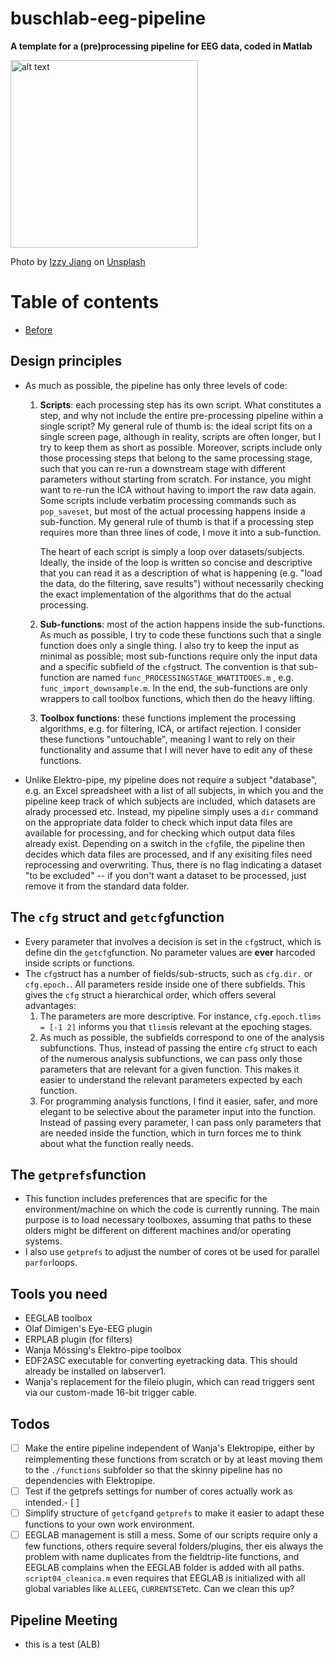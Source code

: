 # buschlab-eeg-pipeline

**A template for a (pre)processing pipeline for EEG data, coded in Matlab**

<img src="./documentation\izzy-jiang-PMZb2JDSKGY-unsplash.jpg" alt="alt text" width="300">

Photo by <a href="https://unsplash.com/@izzyjiang?utm_source=unsplash&utm_medium=referral&utm_content=creditCopyText">Izzy Jiang</a> on <a href="https://unsplash.com/?utm_source=unsplash&utm_medium=referral&utm_content=creditCopyText">Unsplash</a>



# Table of contents

- [Before](./documentation/before_recording.md)





## Design principles

- As much as possible, the pipeline has only three levels of code:
  
  1. **Scripts**: each processing step has its own script. What constitutes a step, and why not include the entire pre-processing pipeline within a single script? My general rule of thumb is: the ideal script fits on a single screen page, although in reality, scripts are often longer, but I try to keep them as short as possible. Moreover, scripts include only those processing steps that belong to the same processing stage, such that you can re-run a downstream stage with different parameters without starting from scratch. For instance, you might want to re-run the ICA without having to import the raw data again. 
     Some scripts include verbatim processing commands such as `pop_saveset`, but most of the actual processing happens inside a sub-function. My general rule of thumb is that if a processing step requires more than three lines of code, I move it into a sub-function.
     
     The heart of each script is simply a loop over datasets/subjects. Ideally, the inside of the loop is written so concise and descriptive that you can read it as a description of what is happening (e.g. "load the data, do the filtering, save results") without necessarily checking the exact implementation of the algorithms that do the actual processing.
  
  2. **Sub-functions**: most of the action happens inside the sub-functions. As much as possible, I try to code these functions such that a single function does only a single thing. I also try to keep the input as minimal as possible; most sub-functions require only the input data and a specific subfield of the `cfg`struct. The convention is that sub- function are named `func_PROCESSINGSTAGE_WHATITDOES.m` , e.g. `func_import_downsample.m`. In the end, the sub-functions are only wrappers to call toolbox functions, which then do the heavy lifting.
  
  3. **Toolbox functions**: these functions implement the processing algorithms, e.g. for filtering, ICA, or artifact rejection. I consider these functions "untouchable", meaning I want to rely on their functionality and assume that I will never have to edit any of these functions. 

- Unlike Elektro-pipe, my pipeline does not require a subject "database", e.g. an Excel spreadsheet with a list of all subjects, in which you and the pipeline keep track of which subjects are included, which datasets are alrady processed etc. Instead, my pipeline simply uses a `dir` command on the appropriate data folder to check which input data files are available for processing, and for checking which output data files already exist. Depending on a switch in the `cfg`file, the pipeline then decides which data files are processed, and if any exisiting files need reprocessing and overwriting. Thus, there is no flag indicating a dataset "to be excluded" -- if you don't want a dataset to be processed, just remove it from the standard data folder. 

## The `cfg` struct and `getcfg`function

- Every parameter that involves a decision is set in the `cfg`struct, which is define din the `getcfg`function. No parameter values are **ever** harcoded inside scripts or functions.
- The `cfg`struct has a number of fields/sub-structs, such as `cfg.dir.` or `cfg.epoch.`. All parameters reside inside one of there subfields. This gives the `cfg` struct a hierarchical order, which offers several advantages:
  1. The parameters are more descriptive. For instance, `cfg.epoch.tlims = [-1 2]` informs you that `tlims`is relevant at the epoching stages.
  2. As much as possible, the subfields correspond to one of the analysis subfunctions. Thus, instead of passing the entire `cfg` struct to each of the numerous analysis subfunctions, we can pass only those parameters that are relevant for a given function. This makes it easier to understand the relevant parameters expected by each function.
  3. For programming analysis functions, I find it easier, safer, and more elegant to be selective about the parameter input into the function. Instead of passing every parameter, I can pass only parameters that are needed inside the function, which in turn forces me to think about what the function really needs.

## The `getprefs`function

- This function includes preferences that are specific for the environment/machine on which the code is currently running. The main purpose is to load necessary toolboxes, assuming that paths to these olders might be different on different machines and/or operating systems.
- I also use `getprefs` to adjust the number of cores ot be used for parallel `parfor`loops.

## Tools you need

- EEGLAB toolbox
- Olaf Dimigen's Eye-EEG plugin
- ERPLAB plugin (for filters)
- Wanja Mössing's Elektro-pipe toolbox
- EDF2ASC executable for converting eyetracking data. This should already be installed on labserver1.
- Wanja's replacement for the fileio plugin, which can read triggers sent via our custom-made 16-bit trigger cable. 

## Todos

- [ ] Make the entire pipeline independent of Wanja's Elektropipe, either by reimplementing these functions from scratch or by at least moving them to the `./functions` subfolder so that the skinny pipeline has no dependencies with Elektropipe.
- [ ] Test if the getprefs settings for number of cores actually work as intended.- [ ] 
- [ ] Simplify structure of `getcfg`and `getprefs` to make it easier to adapt these functions to your own work environment.
- [ ] EEGLAB management is still a mess. Some of our scripts require only a few functions, others require several folders/plugins, ther eis always the problem with name duplicates from the fieldtrip-lite functions, and EEGLAB complains when the EEGLAB folder is added with all paths. `script04_cleanica.m` even requires that EEGLAB is initialized with all global variables like `ALLEEG`, `CURRENTSET`etc.  Can we clean this up?

## Pipeline Meeting

- this is a test (ALB)
